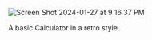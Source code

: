 ![Screen Shot 2024-01-27 at 9 16 37 PM](https://github.com/mgieser90/Basic-Calculator/assets/153868375/07f51eb0-726d-45ae-ad97-0c085038fd37)

A basic Calculator in a retro style.
